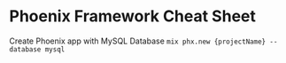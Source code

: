 # Phoenix Framework Cheat Sheet

Create Phoenix app with MySQL Database `mix phx.new {projectName} --database mysql`
